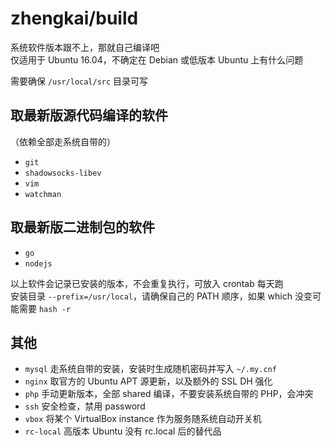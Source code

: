 zhengkai/build
=======

系统软件版本跟不上，那就自己编译吧    
仅适用于 Ubuntu 16.04，不确定在 Debian 或低版本 Ubuntu 上有什么问题

需要确保 `/usr/local/src` 目录可写

取最新版源代码编译的软件
-----------------------
（依赖全部走系统自带的）

* `git`
* `shadowsocks-libev`
* `vim`
* `watchman`

取最新版二进制包的软件
----------------------

* `go`
* `nodejs`

以上软件会记录已安装的版本，不会重复执行，可放入 crontab 每天跑    
安装目录 `--prefix=/usr/local`，请确保自己的 PATH 顺序，如果 which 没变可能需要 `hash -r`

其他
----

* `mysql` 走系统自带的安装，安装时生成随机密码并写入 `~/.my.cnf`
* `nginx` 取官方的 Ubuntu APT 源更新，以及额外的 SSL DH 强化
* `php` 手动更新版本，全部 shared 编译，不要安装系统自带的 PHP，会冲突
* `ssh` 安全检查，禁用 password
* `vbox` 将某个 VirtualBox instance 作为服务随系统自动开关机
* `rc-local` 高版本 Ubuntu 没有 rc.local 后的替代品
